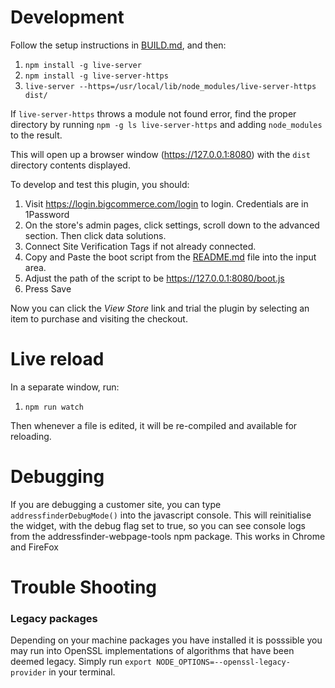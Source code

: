 # Development

Follow the setup instructions in [BUILD.md](BUILD.md), and then:

1. `npm install -g live-server`
2. `npm install -g live-server-https`
3. `live-server --https=/usr/local/lib/node_modules/live-server-https dist/`

If `live-server-https` throws a module not found error, find the proper directory by running `npm -g ls live-server-https` and adding `node_modules` to the result.

This will open up a browser window (https://127.0.0.1:8080) with the `dist` directory contents displayed.

To develop and test this plugin, you should:

1. Visit https://login.bigcommerce.com/login to login. Credentials are in 1Password
2. On the store's admin pages, click settings, scroll down to the advanced section. Then click data solutions.
3. Connect Site Verification Tags if not already connected.
4. Copy and Paste the boot script from the [README.md](README.md) file into the input area.
5. Adjust the path of the script to be https://127.0.0.1:8080/boot.js
6. Press Save

Now you can click the _View Store_ link and trial the plugin by selecting an item to purchase and
visiting the checkout.

# Live reload

In a separate window, run:

1. `npm run watch`

Then whenever a file is edited, it will be re-compiled and available for reloading.

# Debugging
If you are debugging a customer site, you can type `addressfinderDebugMode()` into the javascript console. This will reinitialise the widget,
with the debug flag set to true, so you can see console logs from the addressfinder-webpage-tools npm package.
This works in Chrome and FireFox

# Trouble Shooting
### Legacy packages
Depending on your machine packages you have installed it is posssible you may run into OpenSSL implementations of algorithms that have been deemed legacy.
Simply run `export NODE_OPTIONS=--openssl-legacy-provider` in your terminal.
